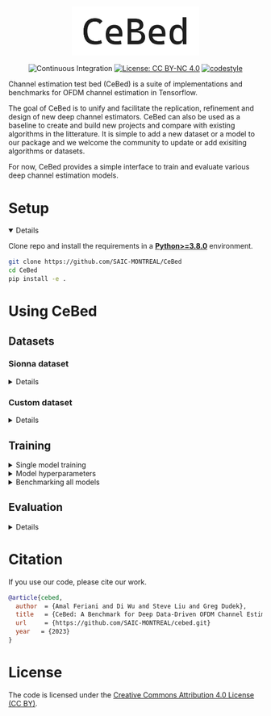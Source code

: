 <div align='center'>
<p align='center'>
  <img width='50%' src='./.assets/banner.png' />
</p>


![Continuous Integration](https://github.com/SAIC-MONTREAL/CeBed/actions/workflows/python-package.yml/badge.svg)
[![License: CC BY-NC 4.0](https://img.shields.io/badge/License-CC_BY--NC_4.0-blue.svg)](https://creativecommons.org/licenses/by-nc/4.0/)
[![codestyle](https://img.shields.io/badge/code%20style-black-000000.svg)](https://github.com/psf/black)

</div>

Channel estimation test bed (CeBed) is a suite of implementations and benchmarks for OFDM channel estimation in Tensorflow.

The goal of CeBed is to unify and facilitate the replication, refinement and design of new deep channel estimators. CeBed can also be used as a baseline to create and build new projects and compare with existing algorithms in the litterature. It is simple to add a new dataset or a model to our package and we welcome the community to update or add exisiting algorithms or datasets.

For now, CeBed provides a simple interface to train and evaluate various deep channel estimation models.

# Setup

<details open>

Clone repo and install the requirements in a [**Python>=3.8.0**](https://www.python.org/) environment.
```bash
git clone https://github.com/SAIC-MONTREAL/CeBed
cd CeBed
pip install -e .
```
</details>

<!--# Setup
CeBed can be installed as follows
-->

# Using CeBed
## Datasets
### Sionna dataset
<details>
For now, CeBed uses the link-level simulator [Sionna](https://nvlabs.github.io/sionna/) for data generation. CeBed provides an interface to generate datasets using different channel models, system parameters, pilot patterns, etc.

Here is an example to generate a `SISO` dataset using one SNR level (by default = 0 dB) :
```bash
python scripts/generate_datasets_from_sionna.py --size 10000 --num_rx_antennas 1 --path_loss
```
The generated dataset contains:
- `x`: Transmitted symbols, a complex tensor with shape `[batch_size, num_tx, num_tx_ant, num_ofdm_symbols, num_subcarriers]`
- `h`: The channel impulse response, a complex tensor with shape `[batch size, num_rx, num_rx_ant, num_tx, num_tx_ant, num_ofdm_symbols, num_subcarriers]`
- `y`: The received symbols, a complex tensor with shape `[batch size, num_rx, num_rx_ant, num_ofdm_symbols, num_subcarriers]`

Here is another example on how to generate a multi-domain dataset where each SNR level is a different domain:
```bash
python scripts/generate_datasets_from_sionna.py --size 10000 --scenario umi --num_rx_antennas 1 --path_loss --num_domains 5 start_ds 0 end_ds 25
```
</details>

### Custom dataset
<details>
It is easy to add a new dataset to CeBed. The dataset can be generated offline using any link-level simulator like MATLAB.

Please check the tutorial in [notebooks/cusotm_dataset.ipynb](notebooks/custom_dataset.ipynb), detailing how to use CeBed with your dataset.
</details>

## Training

<details>
<summary>Single model training</summary>

The command below will train and evaluate a single model
```bash
python scripts/train.py --experiment_name EXPERIMENT_NAME --seed SEED --data_dir DATADIR --epochs 100 --dataset_name SionnaOfflineMD --model_name ReEsNet --input_type low
```
</details>

<details>
<summary>Model hyperparameters</summary>

The model hyperprameters are defined in `yaml` files under [hyperparams](./hyperparams).
Make sure that the `EXPERIMENT_NAME` exists in the yaml files of the model(s) you would like to train.
Here is an example configuration of the [ReEsNet model](./hyperparams/ReEsNet.yaml):
```yaml
MyExperimentName:
  default:
    hidden_size: 16
    input_type: low
    kernel_size: 3
    lr: 0.001
    n_blocks: 4
    upsamling_mode: deconv
```
</details>

<details>
<summary>Benchmarking all models</summary>

To reproduce the benchamrking results from our paper:
```python
python scripts/benchmark.py --seed SEED --data_dir DATADIR --epochs 100 --experiment_name EXPERIMENT_NAME --gpus GPU_IDS
```

**Note**: The model inputs and outputs are expects to have the following shape `[batch_size, num_ofdm_symbols, num_ofdm_subcarriers, num_channels]` where `num_channels = num_rx_ant*num_tx*2`.

</details>

## Evaluation
<details>
**Evaluate a trained model**

To evaluate a model trained with CeBed,
```
python scripts/evaluate.py PATH_TO_MODEL
```

**Evaluate model and baselines**

You can provide a list of baselines to compare the model to :
```
python scripts/evaluate.py PATH_TO_MODEL LS LMMSE ALMMSE
```
</details>


# Citation
If you use our code, please cite our work.
```bibtex
@article{cebed,
  author  = {Amal Feriani and Di Wu and Steve Liu and Greg Dudek},
  title   = {CeBed: A Benchmark for Deep Data-Driven OFDM Channel Estimation},
  url     = {https://github.com/SAIC-MONTREAL/cebed.git}
  year   = {2023}
}
```

# License

The code is licensed under the [Creative Commons Attribution 4.0 License (CC BY)](https://creativecommons.org/licenses/by/4.0/).
